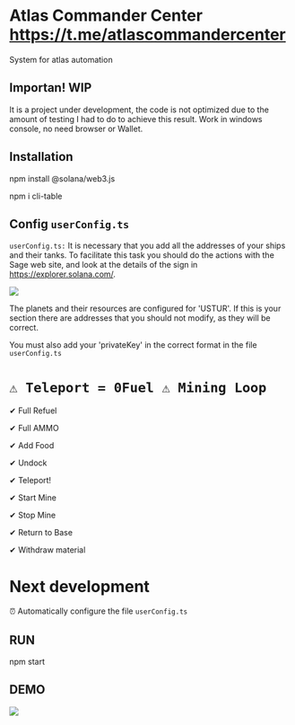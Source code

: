
# Atlas Commander Center  https://t.me/atlascommandercenter

System for atlas automation




## Importan! WIP
It is a project under development, the code is not optimized due to the amount of testing I had to do to achieve this result. Work in windows console, no need browser or Wallet.

## Installation

npm install @solana/web3.js

npm i cli-table

## Config `userConfig.ts`

`userConfig.ts:` It is necessary that you add all the addresses of your ships and their tanks. To facilitate this task you should do the actions with the Sage web site, and look at the details of the sign in https://explorer.solana.com/. 

![](https://github.com/Tywors/atlas-commander-center/blob/main/readme_1.png)

The planets and their resources are configured for 'USTUR'. If this is your section there are addresses that you should not modify, as they will be correct.

You must also add your 'privateKey' in the correct format in the file  `userConfig.ts`

# `⚠ Teleport = 0Fuel ⚠ Mining Loop`

✔ Full Refuel

✔ Full AMMO

✔ Add Food

✔ Undock

✔ Teleport!

✔ Start Mine

✔ Stop Mine

✔ Return to Base

✔ Withdraw material

# Next development

⏰ Automatically configure the file `userConfig.ts`

## RUN

npm start

## DEMO

![](https://github.com/Tywors/atlas-commander-center/blob/main/demo.gif)
